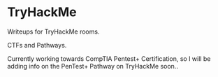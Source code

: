 # TryHackMe
Writeups for TryHackMe rooms.

CTFs and Pathways.

Currently working towards CompTIA Pentest+ Certification, so I will be adding info on the PenTest+ Pathway on TryHackMe soon..
